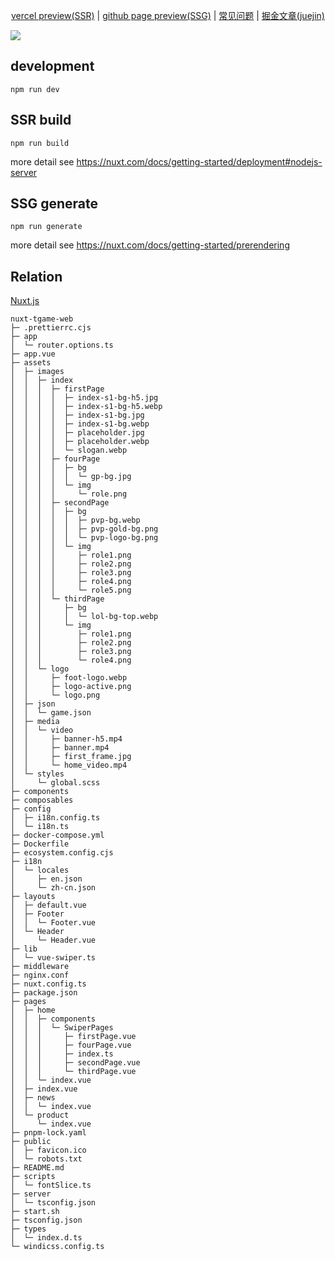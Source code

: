<p align="center">
<a href="https://nuxt-tgame-web.vercel.app" target="_blank">vercel preview(SSR)</a> | <a href="https://xp.palxp.cn/">github page preview(SSG)</a> | <a href="https://kid-1912.github.io/nuxt-tgame-web">常见问题</a> | <a href="https://juejin.cn/spost/7453452135209156662">掘金文章(juejin)</a>
</p>

[![](https://raw.githubusercontent.com/KID-1912/Github-PicGo-Images/master/202412290101347.png)](https://nuxt-tgame-web.vercel.app/)

## development

```
npm run dev
```

## SSR build

```
npm run build
```

more detail see https://nuxt.com/docs/getting-started/deployment#nodejs-server

## SSG generate

```
npm run generate
```

more detail see https://nuxt.com/docs/getting-started/prerendering

## Relation

[Nuxt.js](https://nuxt.com/)

```
nuxt-tgame-web
├─ .prettierrc.cjs
├─ app
│  └─ router.options.ts
├─ app.vue
├─ assets
│  ├─ images
│  │  ├─ index
│  │  │  ├─ firstPage
│  │  │  │  ├─ index-s1-bg-h5.jpg
│  │  │  │  ├─ index-s1-bg-h5.webp
│  │  │  │  ├─ index-s1-bg.jpg
│  │  │  │  ├─ index-s1-bg.webp
│  │  │  │  ├─ placeholder.jpg
│  │  │  │  ├─ placeholder.webp
│  │  │  │  └─ slogan.webp
│  │  │  ├─ fourPage
│  │  │  │  ├─ bg
│  │  │  │  │  └─ gp-bg.jpg
│  │  │  │  └─ img
│  │  │  │     └─ role.png
│  │  │  ├─ secondPage
│  │  │  │  ├─ bg
│  │  │  │  │  ├─ pvp-bg.webp
│  │  │  │  │  ├─ pvp-gold-bg.png
│  │  │  │  │  └─ pvp-logo-bg.png
│  │  │  │  └─ img
│  │  │  │     ├─ role1.png
│  │  │  │     ├─ role2.png
│  │  │  │     ├─ role3.png
│  │  │  │     ├─ role4.png
│  │  │  │     └─ role5.png
│  │  │  └─ thirdPage
│  │  │     ├─ bg
│  │  │     │  └─ lol-bg-top.webp
│  │  │     └─ img
│  │  │        ├─ role1.png
│  │  │        ├─ role2.png
│  │  │        ├─ role3.png
│  │  │        └─ role4.png
│  │  └─ logo
│  │     ├─ foot-logo.webp
│  │     ├─ logo-active.png
│  │     └─ logo.png
│  ├─ json
│  │  └─ game.json
│  ├─ media
│  │  └─ video
│  │     ├─ banner-h5.mp4
│  │     ├─ banner.mp4
│  │     ├─ first_frame.jpg
│  │     └─ home_video.mp4
│  └─ styles
│     └─ global.scss
├─ components
├─ composables
├─ config
│  ├─ i18n.config.ts
│  └─ i18n.ts
├─ docker-compose.yml
├─ Dockerfile
├─ ecosystem.config.cjs
├─ i18n
│  └─ locales
│     ├─ en.json
│     └─ zh-cn.json
├─ layouts
│  ├─ default.vue
│  ├─ Footer
│  │  └─ Footer.vue
│  └─ Header
│     └─ Header.vue
├─ lib
│  └─ vue-swiper.ts
├─ middleware
├─ nginx.conf
├─ nuxt.config.ts
├─ package.json
├─ pages
│  ├─ home
│  │  ├─ components
│  │  │  └─ SwiperPages
│  │  │     ├─ firstPage.vue
│  │  │     ├─ fourPage.vue
│  │  │     ├─ index.ts
│  │  │     ├─ secondPage.vue
│  │  │     └─ thirdPage.vue
│  │  └─ index.vue
│  ├─ index.vue
│  ├─ news
│  │  └─ index.vue
│  └─ product
│     └─ index.vue
├─ pnpm-lock.yaml
├─ public
│  ├─ favicon.ico
│  └─ robots.txt
├─ README.md
├─ scripts
│  └─ fontSlice.ts
├─ server
│  └─ tsconfig.json
├─ start.sh
├─ tsconfig.json
├─ types
│  └─ index.d.ts
└─ windicss.config.ts

```
